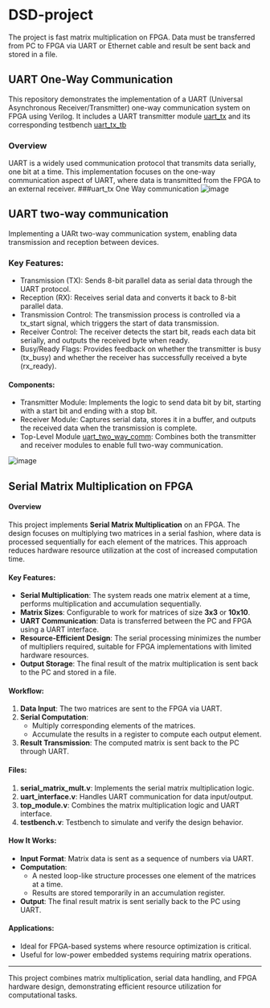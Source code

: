# DSD-project
 The project is fast matrix multiplication on FPGA. Data must be transferred from PC to FPGA via UART or Ethernet cable and result be sent back and stored in a file. 
## UART One-Way Communication
This repository demonstrates the implementation of a UART (Universal Asynchronous Receiver/Transmitter) one-way communication system on FPGA using Verilog. It includes a UART transmitter module [uart_tx](#uart-tx) and its corresponding testbench  [uart_tx_tb](#uart-tx-tb)
### Overview
UART is a widely used communication protocol that transmits data serially, one bit at a time. This implementation focuses on the one-way communication aspect of UART, where data is transmitted from the FPGA to an external receiver.
###uart_tx One Way communication
![image](https://github.com/user-attachments/assets/1df4b1d0-1395-465f-889e-8208c6ce1ebc)
 
## UART two-way communication

Implementing a UARt two-way communication system, enabling data transmission and reception between devices.

### Key Features:
* Transmission (TX): Sends 8-bit parallel data as serial data through the UART protocol.
* Reception (RX): Receives serial data and converts it back to 8-bit parallel data.
* Transmission Control: The transmission process is controlled via a tx_start signal, which triggers the start of data transmission.
* Receiver Control: The receiver detects the start bit, reads each data bit serially, and outputs the received byte when ready.
* Busy/Ready Flags: Provides feedback on whether the transmitter is busy (tx_busy) and whether the receiver has successfully received a byte (rx_ready).

#### Components:
* Transmitter Module: Implements the logic to send data bit by bit, starting with a start bit and ending with a stop bit.
* Receiver Module: Captures serial data, stores it in a buffer, and outputs the received data when the transmission is complete.
* Top-Level Module [uart_two_way_comm](#uart_two_way_comm): Combines both the transmitter and receiver modules to enable full two-way communication.

![image](https://github.com/user-attachments/assets/ba8b69ce-c5fa-4afb-9e4b-d1dce3bbf091)



## Serial Matrix Multiplication on FPGA

#### Overview
This project implements **Serial Matrix Multiplication** on an FPGA. The design focuses on multiplying two matrices in a serial fashion, where data is processed sequentially for each element of the matrices. This approach reduces hardware resource utilization at the cost of increased computation time.

#### Key Features:
- **Serial Multiplication**: The system reads one matrix element at a time, performs multiplication and accumulation sequentially.
- **Matrix Sizes**: Configurable to work for matrices of size **3x3** or **10x10**.
- **UART Communication**: Data is transferred between the PC and FPGA using a UART interface.
- **Resource-Efficient Design**: The serial processing minimizes the number of multipliers required, suitable for FPGA implementations with limited hardware resources.
- **Output Storage**: The final result of the matrix multiplication is sent back to the PC and stored in a file.

#### Workflow:
1. **Data Input**: The two matrices are sent to the FPGA via UART.
2. **Serial Computation**:
   - Multiply corresponding elements of the matrices.
   - Accumulate the results in a register to compute each output element.
3. **Result Transmission**: The computed matrix is sent back to the PC through UART.

#### Files:
1. **serial_matrix_mult.v**: Implements the serial matrix multiplication logic.
2. **uart_interface.v**: Handles UART communication for data input/output.
3. **top_module.v**: Combines the matrix multiplication logic and UART interface.
4. **testbench.v**: Testbench to simulate and verify the design behavior.

#### How It Works:
- **Input Format**: Matrix data is sent as a sequence of numbers via UART.
- **Computation**:
   - A nested loop-like structure processes one element of the matrices at a time.
   - Results are stored temporarily in an accumulation register.
- **Output**: The final result matrix is sent serially back to the PC using UART.

#### Applications:
- Ideal for FPGA-based systems where resource optimization is critical.
- Useful for low-power embedded systems requiring matrix operations.

---

This project combines matrix multiplication, serial data handling, and FPGA hardware design, demonstrating efficient resource utilization for computational tasks.

